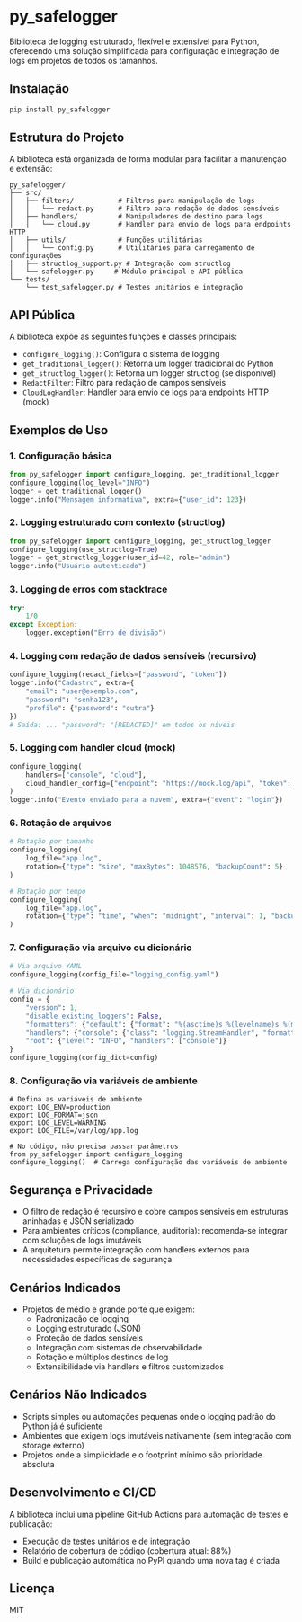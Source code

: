 # py_safelogger

Biblioteca de logging estruturado, flexível e extensível para Python, oferecendo uma solução simplificada para configuração e integração de logs em projetos de todos os tamanhos.

## Instalação

```bash
pip install py_safelogger
```

## Estrutura do Projeto

A biblioteca está organizada de forma modular para facilitar a manutenção e extensão:

```
py_safelogger/
├── src/
│   ├── filters/           # Filtros para manipulação de logs
│   │   └── redact.py      # Filtro para redação de dados sensíveis
│   ├── handlers/          # Manipuladores de destino para logs
│   │   └── cloud.py       # Handler para envio de logs para endpoints HTTP
│   ├── utils/             # Funções utilitárias
│   │   └── config.py      # Utilitários para carregamento de configurações
│   ├── structlog_support.py # Integração com structlog
│   └── safelogger.py     # Módulo principal e API pública
└── tests/
    └── test_safelogger.py # Testes unitários e integração
```

## API Pública

A biblioteca expõe as seguintes funções e classes principais:

- `configure_logging()`: Configura o sistema de logging
- `get_traditional_logger()`: Retorna um logger tradicional do Python
- `get_structlog_logger()`: Retorna um logger structlog (se disponível)
- `RedactFilter`: Filtro para redação de campos sensíveis
- `CloudLogHandler`: Handler para envio de logs para endpoints HTTP (mock)

## Exemplos de Uso

### 1. Configuração básica
```python
from py_safelogger import configure_logging, get_traditional_logger
configure_logging(log_level="INFO")
logger = get_traditional_logger()
logger.info("Mensagem informativa", extra={"user_id": 123})
```

### 2. Logging estruturado com contexto (structlog)
```python
from py_safelogger import configure_logging, get_structlog_logger
configure_logging(use_structlog=True)
logger = get_structlog_logger(user_id=42, role="admin")
logger.info("Usuário autenticado")
```

### 3. Logging de erros com stacktrace
```python
try:
    1/0
except Exception:
    logger.exception("Erro de divisão")
```

### 4. Logging com redação de dados sensíveis (recursivo)
```python
configure_logging(redact_fields=["password", "token"])
logger.info("Cadastro", extra={
    "email": "user@exemplo.com", 
    "password": "senha123", 
    "profile": {"password": "outra"}
})
# Saída: ... "password": "[REDACTED]" em todos os níveis
```

### 5. Logging com handler cloud (mock)
```python
configure_logging(
    handlers=["console", "cloud"], 
    cloud_handler_config={"endpoint": "https://mock.log/api", "token": "abc"}
)
logger.info("Evento enviado para a nuvem", extra={"event": "login"})
```

### 6. Rotação de arquivos
```python
# Rotação por tamanho
configure_logging(
    log_file="app.log", 
    rotation={"type": "size", "maxBytes": 1048576, "backupCount": 5}
)

# Rotação por tempo
configure_logging(
    log_file="app.log", 
    rotation={"type": "time", "when": "midnight", "interval": 1, "backupCount": 7}
)
```

### 7. Configuração via arquivo ou dicionário
```python
# Via arquivo YAML
configure_logging(config_file="logging_config.yaml")

# Via dicionário
config = {
    "version": 1,
    "disable_existing_loggers": False,
    "formatters": {"default": {"format": "%(asctime)s %(levelname)s %(message)s"}},
    "handlers": {"console": {"class": "logging.StreamHandler", "formatter": "default"}},
    "root": {"level": "INFO", "handlers": ["console"]}
}
configure_logging(config_dict=config)
```

### 8. Configuração via variáveis de ambiente
```
# Defina as variáveis de ambiente
export LOG_ENV=production
export LOG_FORMAT=json
export LOG_LEVEL=WARNING
export LOG_FILE=/var/log/app.log

# No código, não precisa passar parâmetros
from py_safelogger import configure_logging
configure_logging()  # Carrega configuração das variáveis de ambiente
```

## Segurança e Privacidade
- O filtro de redação é recursivo e cobre campos sensíveis em estruturas aninhadas e JSON serializado
- Para ambientes críticos (compliance, auditoria): recomenda-se integrar com soluções de logs imutáveis
- A arquitetura permite integração com handlers externos para necessidades específicas de segurança

## Cenários Indicados
- Projetos de médio e grande porte que exigem:
  - Padronização de logging
  - Logging estruturado (JSON)
  - Proteção de dados sensíveis
  - Integração com sistemas de observabilidade
  - Rotação e múltiplos destinos de log
  - Extensibilidade via handlers e filtros customizados

## Cenários Não Indicados
- Scripts simples ou automações pequenas onde o logging padrão do Python já é suficiente
- Ambientes que exigem logs imutáveis nativamente (sem integração com storage externo)
- Projetos onde a simplicidade e o footprint mínimo são prioridade absoluta

## Desenvolvimento e CI/CD

A biblioteca inclui uma pipeline GitHub Actions para automação de testes e publicação:
- Execução de testes unitários e de integração
- Relatório de cobertura de código (cobertura atual: 88%)
- Build e publicação automática no PyPI quando uma nova tag é criada

## Licença

MIT 